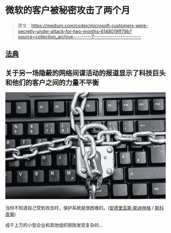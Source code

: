# 微软的客户被秘密攻击了两个月

> 原文：<https://medium.com/codex/microsoft-customers-were-secretly-under-attack-for-two-months-6148019ff79b?source=collection_archive---------7----------------------->

## [法典](http://medium.com/codex)

## 关于另一场隐蔽的网络间谍活动的报道显示了科技巨头和他们的客户之间的力量不平衡

![](img/558c1c559c64e81de4042966e5dba473.png)

当你不知道自己受到攻击时，保护系统是很困难的。([安德里亚斯·斯迪林格](https://scop.io/collections/vendors?q=Andreas+Steidlinger) / [斯科皮奥](https://scop.io/))

成千上万的小型企业和其他组织刚刚发现复杂的…